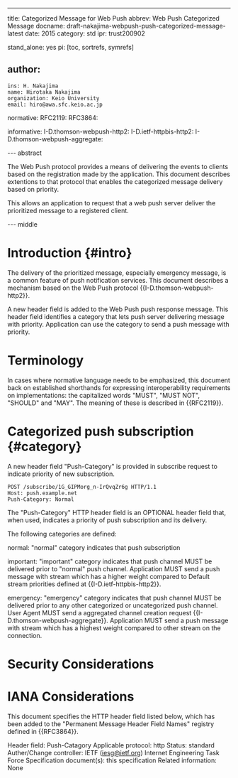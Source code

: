 ---
title: Categorized Message for Web Push
abbrev: Web Push Categorized Message
docname: draft-nakajima-webpush-push-categorized-message-latest
date: 2015
category: std
ipr: trust200902

stand_alone: yes
pi: [toc, sortrefs, symrefs]

author:
 -
    ins: H. Nakajima
    name: Hirotaka Nakajima
    organization: Keio University
    email: hiro@awa.sfc.keio.ac.jp

normative:
  RFC2119:
  RFC3864:

informative:
  I-D.thomson-webpush-http2:
  I-D.ietf-httpbis-http2:
  I-D.thomson-webpush-aggregate:

--- abstract

The Web Push protocol provides a means of delivering the events to clients 
based on the registration made by the application.
This document describes extentions to that protocol that enables the 
categorized message delivery based on priority.

This allows an application to request that a web push server deliver the prioritized message to a registered client.

--- middle

# Introduction        {#intro}

The delivery of the prioritized message, especially emergency message, is a common feature of push notification services.
This document describes a mechanism based on the Web Push protocol {{I-D.thomson-webpush-http2}}.

A new header field is added to the Web Push push response message. This header field identifies a category that lets push server delivering message with priority. Application can use the category to send a push message with priority.

# Terminology

In cases where normative language needs to be emphasized, this document back on
established shorthands for expressing interoperability requirements on
implementations: the capitalized words "MUST", "MUST NOT", "SHOULD" and "MAY".
The meaning of these is described in {{RFC2119}}.

# Categorized push subscription {#category}

A new header field "Push-Category" is provided in subscribe request to indicate priority of new subscription.
~~~~~~~~~~
POST /subscribe/1G_GIPMorg_n-IrQvqZr6g HTTP/1.1
Host: push.example.net
Push-Category: Normal
~~~~~~~~~~

The "Push-Category" HTTP header field is an OPTIONAL header field that, when used, indicates a priority of push subscription and its delivery.

The following categories are defined:

normal: "normal" category indicates that push subscription 

important: "important" category indicates that push channel MUST be delivered prior to "normal" push channel. Application MUST send a push message with stream which has a higher weight compared to Default stream priorities defined at {{I-D.ietf-httpbis-http2}}.

emergency: "emergency" category indicates that push channel MUST be delivered prior to any other categorized or uncategorized push channel. User Agent MUST send a aggregated channel creation request {{I-D.thomson-webpush-aggregate}}. Application MUST send a push message with stream which has a highest weight compared to other stream on the connection.

# Security Considerations

# IANA Considerations

This document specifies the HTTP header field listed below, which has 
been added to the "Permanent Message Header Field Names" registry 
defined in {{RFC3864}}.

Header field: Push-Catagory
Applicable protocol: http
Status: standard
Auther/Change controller:
  IETF (iesg@ietf.org)
  Internet Engineering Task Force
Specification document(s): this specification
Related information: None

